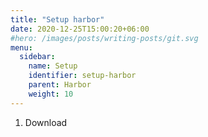 ```yaml
---
title: "Setup harbor"
date: 2020-12-25T15:00:20+06:00
#hero: /images/posts/writing-posts/git.svg
menu:
  sidebar:
    name: Setup
    identifier: setup-harbor
    parent: Harbor
    weight: 10
---
```


1. Download
